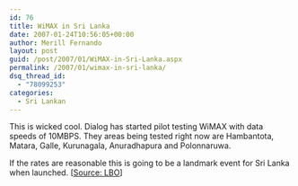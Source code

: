 ```yaml
---
id: 76
title: WiMAX in Sri Lanka
date: 2007-01-24T10:56:05+00:00
author: Merill Fernando
layout: post
guid: /post/2007/01/WiMAX-in-Sri-Lanka.aspx
permalink: /2007/01/wimax-in-sri-lanka/
dsq_thread_id:
  - "78099253"
categories:
  - Sri Lankan
---
```

<p>This is wicked cool. Dialog has started pilot testing WiMAX with data speeds of 10MBPS. They&nbsp;areas being tested right now are Hambantota, Matara, Galle, Kurunagala, Anuradhapura and Polonnaruwa.</p>
<p>If the rates are reasonable this is going to be a landmark event for Sri Lanka when launched. [<a href="http://www.lbo.lk/fullstory.php?newsID=470128768&amp;no_view=1&amp;SEARCH_TERM=5">Source: LBO</a>]</p>